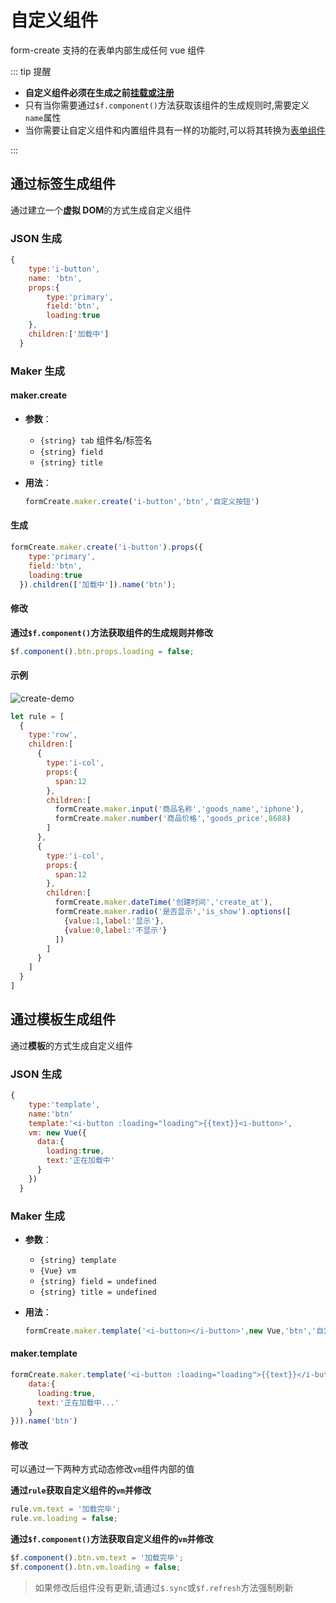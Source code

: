# 自定义组件

form-create 支持的在表单内部生成任何 vue 组件

::: tip 提醒

- **自定义组件必须在生成之前[挂载或注册](/v2/guide/mount.html#自定义组件)**
- 只有当你需要通过`$f.component()`方法获取该组件的生成规则时,需要定义`name`属性
- 当你需要让自定义组件和内置组件具有一样的功能时,可以将其转换为[表单组件](/v2/guide/custom-component.html#表单组件)

:::


## 通过标签生成组件

通过建立一个**虚拟 DOM**的方式生成自定义组件

### JSON 生成
```js
{
    type:'i-button',
    name: 'btn',
    props:{
    	type:'primary',
    	field:'btn',
    	loading:true
    },
    children:['加载中']
  }
```

### Maker 生成

#### maker.create

- **参数**：
    - `{string} tab` 组件名/标签名
    - `{string} field` 
    - `{string} title`

- **用法**：

  ```js
  formCreate.maker.create('i-button','btn','自定义按钮')
  ```

#### 生成

```js
formCreate.maker.create('i-button').props({
    type:'primary',
    field:'btn',
    loading:true
  }).children(['加载中']).name('btn');
```


#### 修改

**通过`$f.component()`方法获取组件的生成规则并修改**

```js
$f.component().btn.props.loading = false;
```

#### 示例

![create-demo](/img/create-demo.jpg)

```js
let rule = [
  {
    type:'row',
    children:[
      {
        type:'i-col',
        props:{
          span:12
        },
        children:[
          formCreate.maker.input('商品名称','goods_name','iphone'),
          formCreate.maker.number('商品价格','goods_price',8688)
        ]
      },
      {
        type:'i-col',
        props:{
          span:12
        },
        children:[
          formCreate.maker.dateTime('创建时间','create_at'),
          formCreate.maker.radio('是否显示','is_show').options([
            {value:1,label:'显示'},
            {value:0,label:'不显示'}
          ])
        ]
      }
    ]
  }
]
```



## 通过模板生成组件

通过**模板**的方式生成自定义组件


### JSON 生成
```js
{
    type:'template',
    name:'btn'
    template:'<i-button :loading="loading">{{text}}<i-button>',
    vm: new Vue({
      data:{
        loading:true,
        text:'正在加载中'
      }
    })
  }
```


### Maker 生成

- **参数**：
    - `{string} template`
    - `{Vue} vm`
    - `{string} field = undefined`
    - `{string} title = undefined`

- **用法**：

  ```js
  formCreate.maker.template('<i-button></i-button>',new Vue,'btn','自定义按钮')
  ```

#### maker.template

```js
formCreate.maker.template('<i-button :loading="loading">{{text}}</i-button>',new Vue({
    data:{
      loading:true,
      text:'正在加载中...'
    }
})).name('btn')
```

#### 修改

可以通过一下两种方式动态修改`vm`组件内部的值

**通过`rule`获取自定义组件的`vm`并修改**

```js
rule.vm.text = '加载完毕';
rule.vm.loading = false;
```

**通过`$f.component()`方法获取自定义组件的`vm`并修改**

```js
$f.component().btn.vm.text = '加载完毕';
$f.component().btn.vm.loading = false;
```
> 如果修改后组件没有更新,请通过`$.sync`或`$f.refresh`方法强制刷新
